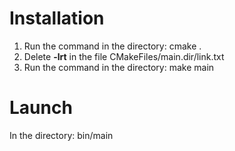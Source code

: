 # Installation

1) Run the command in the directory:
	cmake .
2) Delete **-lrt** in the file CMakeFiles/main.dir/link.txt 
3) Run the command in the directory:
	make main

# Launch

In the directory:
	bin/main
